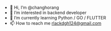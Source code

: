 - 👋 Hi, I’m @changhorang
- 👀 I’m interested in backend developer
- 🌱 I’m currently learning Python / GO / FLUTTER
- 📫 How to reach me rlackdgh124@gmail.com

<!---
changhorang/changhorang is a ✨ special ✨ repository because its `README.md` (this file) appears on your GitHub profile.
You can click the Preview link to take a look at your changes.
--->
